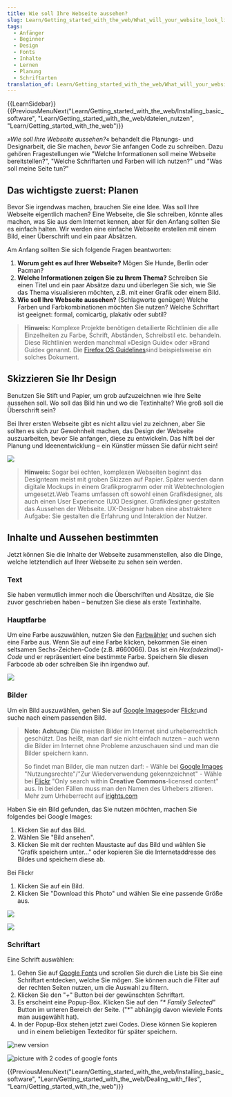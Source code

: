 ```yaml
---
title: Wie soll Ihre Webseite aussehen?
slug: Learn/Getting_started_with_the_web/What_will_your_website_look_like
tags:
  - Anfänger
  - Beginner
  - Design
  - Fonts
  - Inhalte
  - Lernen
  - Planung
  - Schriftarten
translation_of: Learn/Getting_started_with_the_web/What_will_your_website_look_like
---
```

{{LearnSidebar}}{{PreviousMenuNext("Learn/Getting_started_with_the_web/Installing_basic_software", "Learn/Getting_started_with_the_web/dateien_nutzen", "Learn/Getting_started_with_the_web")}}

_»Wie soll Ihre Webseite aussehen?_« behandelt die Planungs- und Designarbeit, die Sie machen, _bevor_ Sie anfangen Code zu schreiben. Dazu gehören Fragestellungen wie "Welche Informationen soll meine Webseite bereitstellen?", "Welche Schriftarten und Farben will ich nutzen?" und "Was soll meine Seite tun?"

## Das wichtigste zuerst: Planen

Bevor Sie irgendwas machen, brauchen Sie eine Idee. Was soll Ihre Webseite eigentlich machen? Eine Webseite, die Sie schreiben, könnte alles machen, was Sie aus dem Internet kennen, aber für den Anfang sollten Sie es einfach halten. Wir werden eine einfache Webseite erstellen mit einem Bild, einer Überschrift und ein paar Absätzen.

Am Anfang sollten Sie sich folgende Fragen beantworten:

1. **Worum geht es auf Ihrer Webseite?** Mögen Sie Hunde, Berlin oder Pacman?
2. **Welche Informationen zeigen Sie zu Ihrem Thema?** Schreiben Sie einen Titel und ein paar Absätze dazu und überlegen Sie sich, wie Sie das Thema visualisieren möchten, z.B. mit einer Grafik oder einem Bild.
3. **Wie soll Ihre Webseite aussehen?** (Schlagworte genügen) Welche Farben und Farbkombinationen möchten Sie nutzen? Welche Schriftart ist geeignet: formal, comicartig, plakativ oder subtil?

> **Hinweis:** Komplexe Projekte benötigen detailierte Richtlinien die alle Einzelheiten zu Farbe, Schrift, Abständen, Schreibstil etc. behandeln. Diese Richtlinien werden manchmal »Design Guide« oder »Brand Guide« genannt. Die [Firefox OS Guidelines](https://www.mozilla.org/en-US/styleguide/products/firefox-os/)sind beispielsweise ein solches Dokument.

## Skizzieren Sie Ihr Design

Benutzen Sie Stift und Papier, um grob aufzuzeichnen wie Ihre Seite aussehen soll. Wo soll das Bild hin und wo die Textinhalte? Wie groß soll die Überschrift sein?

Bei Ihrer ersten Webseite gibt es nicht allzu viel zu zeichnen, aber Sie sollten es sich zur Gewohnheit machen, das Design der Webseite auszuarbeiten, bevor Sie anfangen, diese zu entwickeln. Das hilft bei der Planung und Ideenentwicklung – ein Künstler müssen Sie dafür nicht sein!

![](https://mdn.mozillademos.org/files/9239/website-drawing-scan.png)

> **Hinweis:** Sogar bei echten, komplexen Webseiten beginnt das Designteam meist mit groben Skizzen auf Papier. Später werden dann digitale Mockups in einem Grafikprogramm oder mit Webtechnologien umgesetzt.Web Teams umfassen oft sowohl einen Grafikdesigner, als auch einen User Experience (UX) Designer. Grafikdesigner gestalten das Aussehen der Webseite. UX-Designer haben eine abstraktere Aufgabe: Sie gestalten die Erfahrung und Interaktion der Nutzer.

## Inhalte und Aussehen bestimmten

Jetzt können Sie die Inhalte der Webseite zusammenstellen, also die Dinge, welche letztendlich auf Ihrer Webseite zu sehen sein werden.

### Text

Sie haben vermutlich immer noch die Überschriften und Absätze, die Sie zuvor geschrieben haben – benutzen Sie diese als erste Textinhalte.

### Hauptfarbe

Um eine Farbe auszuwählen, nutzen Sie den [Farbwähler](https://www.w3schools.com/colors/colors_picker.asp) und suchen sich eine Farbe aus. Wenn Sie auf eine Farbe klicken, bekommen Sie einen seltsamen Sechs-Zeichen-Code (z.B. #660066). Das ist ein _Hex(adezimal)-Code_ und er repräsentiert eine bestimmte Farbe. Speichern Sie diesen Farbcode ab oder schreiben Sie ihn irgendwo auf.

![](https://mdn.mozillademos.org/files/8975/Screenshot%20from%202014-11-03%2017:40:49.png)

### Bilder

Um ein Bild auszuwählen, gehen Sie auf [Google Images](https://images.google.com/)oder [Flickr](https://www.flickr.com/search/advanced/)und suche nach einem passenden Bild.

> **Note:** **Achtung**: Die meisten Bilder im Internet sind urheberrechtlich geschützt. Das heißt, man darf sie nicht einfach nutzen – auch wenn die Bilder im Internet ohne Probleme anzuschauen sind und man die Bilder speichern kann.
>
> So findet man Bilder, die man nutzen darf:
> \- Wähle bei [Google Images](https://images.google.com/) "Nutzungsrechte"/"Zur Wiederverwendung gekennzeichnet"
> \- Wähle bei [Flickr](https://www.flickr.com/search/advanced/) "Only search within **Creative Commons**-licensed content" aus.
> In beiden Fällen muss man den Namen des Urhebers zitieren.
> Mehr zum Urheberrecht auf [irights.com](http://irights.info/kategorie/themen/fotos-grafiken)

Haben Sie ein Bild gefunden, das Sie nutzen möchten, machen Sie folgendes bei Google Images:

1. Klicken Sie auf das Bild.
2. Wählen Sie "Bild ansehen".
3. Klicken Sie mit der rechten Maustaste auf das Bild und wählen Sie "Grafik speichern unter…" oder kopieren Sie die Internetaddresse des Bildes und speichern diese ab.

Bei Flickr

1. Klicken Sie auf ein Bild.
2. Klicken Sie "Download this Photo" und wählen Sie eine passende Größe aus.

![](https://mdn.mozillademos.org/files/8985/Screenshot%20from%202014-11-04%2015:09:21.png)

![](https://mdn.mozillademos.org/files/8989/Screenshot%20from%202014-11-04%2015:20:48.png)

### Schriftart

Eine Schrift auswählen:

1. Gehen Sie auf [Google Fonts](http://www.google.com/fonts) und scrollen Sie durch die Liste bis Sie eine Schriftart entdecken, welche Sie mögen. Sie können auch die Filter auf der rechten Seiten nutzen, um die Auswahl zu filtern.
2. Klicken Sie den "_+_" Button bei der gewünschten Schriftart.
3. Es erscheint eine Popup-Box. Klicken Sie auf den _"\* Family Selected"_ Button im unteren Bereich der Seite. ("\*" abhängig davon wieviele Fonts man ausgewählt hat).
4. In der Popup-Box stehen jetzt zwei Codes. Diese können Sie kopieren und in einem beliebigen Texteditor für später speichern.

![new version](<https://mdn.mozillademos.org/files/14577/google_fonts(1).gif>)

![picture with 2 codes of google fonts](<https://mdn.mozillademos.org/files/14579/google_fonts(2).gif>)

{{PreviousMenuNext("Learn/Getting_started_with_the_web/Installing_basic_software", "Learn/Getting_started_with_the_web/Dealing_with_files", "Learn/Getting_started_with_the_web")}}
